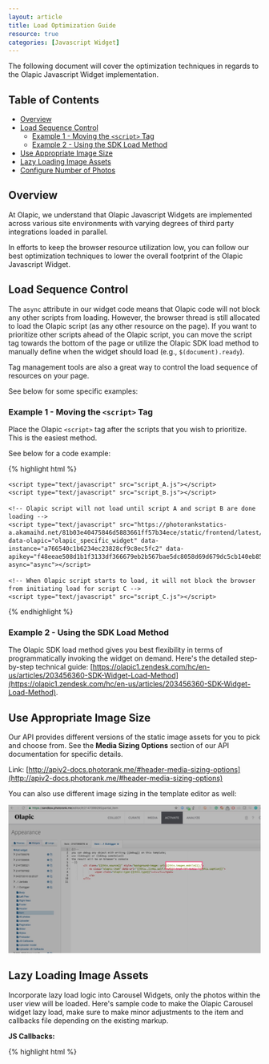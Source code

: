 ```yaml
---
layout: article
title: Load Optimization Guide
resource: true
categories: [Javascript Widget]
---
```


The following document will cover the optimization techniques in regards to the Olapic Javascript Widget implementation.

## Table of Contents

- [Overview](#overview)
- [Load Sequence Control](#load-sequence-control)
  - [Example 1 - Moving the `<script>` Tag](#example---moving-the-script-tag)
  - [Example 2 - Using the SDK Load Method](#example---using-the-sdk-load-method)
- [Use Appropriate Image Size](#use-appropriate-image-size)
- [Lazy Loading Image Assets](#lazy-loading-image-assets)
- [Configure Number of Photos](#configure-number-of-photos)

## Overview
At Olapic, we understand that Olapic Javascript Widgets are implemented across various site environments with varying degrees of third party integrations loaded in parallel.

In efforts to keep the browser resource utilization low, you can follow our best optimization techniques to lower the overall footprint of the Olapic Javascript Widget.

## Load Sequence Control
The `async` attribute in our widget code means that Olapic code will not block any other scripts from loading. However, the browser thread is still allocated to load the Olapic script (as any other resource on the page). If you want to prioritize other scripts ahead of the Olapic script, you can move the script tag towards the bottom of the page or utilize the Olapic SDK load method to manually define when the widget should load (e.g., `$(document).ready`).

Tag management tools are also a great way to control the load sequence of resources on your page.

See below for some specific examples:

### Example 1 - Moving the `<script>` Tag
Place the Olapic `<script>` tag after the scripts that you wish to prioritize. This is the easiest method.

See below for a code example:

{% highlight html %}
<html>
<head>
    <meta charset="UTF-8">
    <title>Example</title>
</head>
<body>
    <div id="olapic_specific_widget"></div>

    <script type="text/javascript" src="script_A.js"></script>
    <script type="text/javascript" src="script_B.js"></script>

    <!-- Olapic script will not load until script A and script B are done loading -->
    <script type="text/javascript" src="https://photorankstatics-a.akamaihd.net/81b03e40475846d5883661ff57b34ece/static/frontend/latest/build.min.js"  data-olapic="olapic_specific_widget" data-instance="a766540c1b6234ec23828cf9c8ec5fc2" data-apikey="f48eeae508d1b1f3133df366679eb2b567bae5dc8058d69d679dc5cb140eb857" async="async"></script>

    <!-- When Olapic script starts to load, it will not block the browser from initiating load for script C -->
    <script type="text/javascript" src="script_C.js"></script>
</body>
</html>
{% endhighlight %}

### Example 2 - Using the SDK Load Method 
The Olapic SDK load method gives you best flexibility in terms of programmatically invoking the widget on demand. Here's the detailed step-by-step technical guide: [https://olapic1.zendesk.com/hc/en-us/articles/203456360-SDK-Widget-Load-Method](https://olapic1.zendesk.com/hc/en-us/articles/203456360-SDK-Widget-Load-Method).

## Use Appropriate Image Size
Our API provides different versions of the static image assets for you to pick and choose from. See the **Media Sizing Options** section of our API documentation for specific details. 

Link: [http://apiv2-docs.photorank.me/#header-media-sizing-options](http://apiv2-docs.photorank.me/#header-media-sizing-options)

You can also use different image sizing in the template editor as well:

![](./img/optimization-js-template.jpg)

## Lazy Loading Image Assets
Incorporate lazy load logic into Carousel Widgets, only the photos within the user view will be loaded. Here's sample code to make the Olapic Carousel widget lazy load, make sure to make minor adjustments to the item and callbacks file depending on the existing markup.

**JS Callbacks:**

{% highlight html %}
<script type="text/javascript">
var OlapicCallback = OlapicCallback || {};
OlapicCallback.olapicSliderAfterRender = function(w){
    var $self = oQuery('#' + w.wrapperId);
    var firstLoad = Math.ceil(window.screen.availWidth / 277) + 1;
    
    oQuery('.olapic-carousel .olapic-item', $self).each(function(i, val) { 
        if (i < firstLoad) {
            oQuery(this).css('background-image','url(' + oQuery(this).attr('data-image') + ')').data( 'loaded' , '1' );
        }
    });
    oQuery('.olapic-nav-button', $self).click(function() {
        var $previous = oQuery('.olapic-carousel .olapic-item', $self).filter(function() { 
            return oQuery(this).data('loaded') != true 
        });
        
        if ( oQuery(this).hasClass('olapic-nav-next') ) {
            $previous.first().css('background-image','url(' + $previous.first().attr('data-image') + ')').data('loaded','1');
        } else {
            $previous.last().css('background-image','url(' + $previous.last().attr('data-image') + ')').data('loaded','1');
        }
    });
};
</{{!}}script>
{% endhighlight %}

**Item:**

{% highlight html %}
<li class="{{this.source}}">
  <a href="#" class="olapic-item" data-url="{{this._links.self.href}}" title="{{this.caption}}" data-image="{{this.images.mobile}}">
    <span class="olapic-type-{{this.type}}"><i></i></span>
  </a>
</li>
{% endhighlight %}

## Configure Number of Photos
Optimize the # of photos that gets loaded in the widget depending on the use case. You can configure this in the respective Widget Configurations:

![](./img/optimization-widget-config.jpg)

